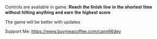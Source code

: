 Controls are available in game.
𝐑𝐞𝐚𝐜𝐡 𝐭𝐡𝐞 𝐟𝐢𝐧𝐢𝐬𝐡 𝐥𝐢𝐧𝐞 𝐢𝐧 𝐭𝐡𝐞 𝐬𝐡𝐨𝐫𝐭𝐞𝐬𝐭 𝐭𝐢𝐦𝐞 𝐰𝐢𝐭𝐡𝐨𝐮𝐭 𝐡𝐢𝐭𝐭𝐢𝐧𝐠 𝐚𝐧𝐲𝐭𝐡𝐢𝐧𝐠 𝐚𝐧𝐝 𝐞𝐚𝐫𝐧 𝐭𝐡𝐞 𝐡𝐢𝐠𝐡𝐞𝐬𝐭 𝐬𝐜𝐨𝐫𝐞

The game will be better with updates

Support Me: https://www.buymeacoffee.com/cann66dev
